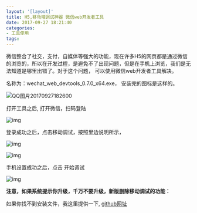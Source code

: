 ```yaml
---
layout: '[layout]'
title: H5,移动端调试神器 微信web开发者工具
date: 2017-09-27 18:21:40
categories:
- 工具使用
tags:
---
```


 微信整合了社交，支付，自媒体等强大的功能，现在许多H5的网页都是通过微信的浏览的，所以在开发过程，是避免不了出现问题，但是在手机上浏览，我们是无法知道是哪里出错了。对于这个问题， 可以使用微信web开发者工具解决。





名称为：wechat_web_devtools_0.7.0_x64.exe， 安装完的图标是这样的。

![QQ图片20170927182600](C:\Users\Administrator\Desktop\QQ图片20170927182600.png)



打开工具之后, 打开微信，扫码登陆

![img](http://images2017.cnblogs.com/blog/99430/201708/99430-20170809175359011-1339811111.png)



登录成功之后，点击移动调试，按照里边说明所示，

![img](http://images2017.cnblogs.com/blog/99430/201708/99430-20170809175038027-1822739564.png)



![img](http://images2017.cnblogs.com/blog/99430/201708/99430-20170809175257824-339466989.png)





手机设置成功之后，点击 开始调试

![img](http://images2017.cnblogs.com/blog/99430/201708/99430-20170809175955527-1564391361.png)



**注意，如果系统提示你升级，千万不要升级，新版删除移动调试的功能：**

如果你找不到安装文件，我这里提供一下, [github网址](https://github.com/ssttm169/wechat_web_devtools_0.7.0_x64)